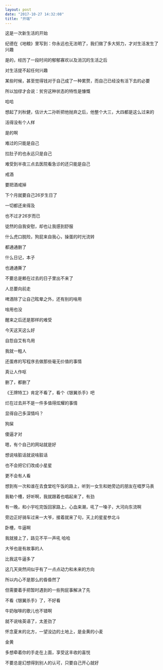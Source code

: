 ```yaml
---
layout: post
date: "2017-10-27 14:32:08"
title: "开端"
---
```



这是一次新生活的开始

纪德在《地粮》里写到：你永远也无法明了，我们做了多大努力，才对生活发生了兴趣

是的，经历了一段时间的郁郁寡欢以及消沉的生活之后

对生活提不起任何兴趣

某些时候，甚至觉得钱对于自己成了一种累赘，而自己已经没有活下去的必要

所以加缪才会说：贫穷这种状态的特性是慷慨

哈哈

想起了刘秋健，估计大二孙昕把他抛弃之后，他整个大三，大四都是这么过来的

活得没有个人样

是的啊

难过的只能是自己

拉肚子的也永远只是自己

难受到半夜三点去医院看急诊的还只能是自己

戒酒

要把酒戒掉

下个月就要自己26岁生日了

一切都还来得及

也不过才26岁而已

徒然的自我安慰，却也让我感到舒服

什么虎口脱险，狗屁来自我心，操蛋的时光流转

都通通删了

什么日记，本子

也通通撕了

不要总是赖在过去的日子里出不来了

人总要向前走

啤酒除了让自己眩晕之外，还有别的啥用

啥用也没

醒来之后还是那样的难受

今天这天这么好

自怨自艾有鸟用

我就一粗人

还蛋疼的写程序去做那些毫无价值的事情

真让人作呕

删了，都删了

《王牌特工》肯定不看了，看个《银翼杀手》吧

烂在过去并不是一件多值得炫耀的事情

显得自己多深情吗？

狗屎

傻逼才对

嗯，有个自己的网站就是好

想说啥脏话就说啥脏话

也不会把它们改成小星星

更不会有人看

想到有一次和谁在去食堂吃午饭的路上，听到一女生和她旁边的朋友在唱罗马表

我勒个槽，好听啊，我就跟着也唱起来了，有劲

有一晚，和小宇吃完饭回家路上，心血来潮，吼了一嗓子，大河向东流啊

旁边正好骑车过来一大爷，接着就来了句，天上的星星参北斗

卧槽，牛逼啊

我就接上了，路见不平一声吼 哈哈

大爷也是有故事的人

比我这牛逼多了

这几天突然间似乎有了一点点动力和未来的方向

所以内心不是那么的昏昏然了

但需要着手把暂时遇到的一些狗屁事解决了先

不看《银翼杀手》了，不好看

牛奶咖啡的歌儿也不错啊

就不说啥英语了，太差劲了

怀念夏末的北方，一望没边的土地上，是金黄的小麦

金黄

多想牵着你的手走在上面，享受这丰收的喜悦

不要总是幻想得到别人的认可，只要自己开心就好
